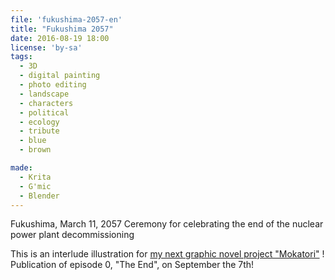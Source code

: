 ```yaml
---
file: 'fukushima-2057-en'
title: "Fukushima 2057"
date: 2016-08-19 18:00
license: 'by-sa'
tags:
  - 3D
  - digital painting
  - photo editing
  - landscape
  - characters
  - political
  - ecology
  - tribute
  - blue
  - brown

made:
  - Krita
  - G'mic
  - Blender
---
```


Fukushima, March 11, 2057
Ceremony for celebrating the end of the nuclear power plant decommissioning

This is an interlude illustration for [my next graphic novel project "Mokatori"](../comics/) !
Publication of episode 0, "The End", on September the 7th!
